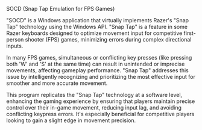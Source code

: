 SOCD (Snap Tap Emulation for FPS Games)

"SOCD" is a Windows application that virtually implements Razer's "Snap Tap" technology using the Windows API. "Snap Tap" is a feature in some Razer keyboards designed to optimize movement input for competitive first-person shooter (FPS) games, minimizing errors during complex directional inputs.

In many FPS games, simultaneous or conflicting key presses (like pressing both 'W' and 'S' at the same time) can result in unintended or imprecise movements, affecting gameplay performance. "Snap Tap" addresses this issue by intelligently recognizing and prioritizing the most effective input for smoother and more accurate movement.

This program replicates the "Snap Tap" technology at a software level, enhancing the gaming experience by ensuring that players maintain precise control over their in-game movement, reducing input lag, and avoiding conflicting keypress errors. It's especially beneficial for competitive players looking to gain a slight edge in movement precision.
